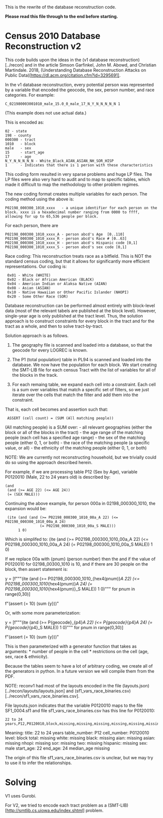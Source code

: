 This is the rewrite of the database reconstruction code.

__Please read this file through to the end before starting.__

# Census 2010 Database Reconstruction v2

This code builds upon the ideas in the (v1 database reconstruction)[../recon] and in the article Simson Garfinkel, John M. Abowd, and Christian Martindale. 2018, (Understanding Database Reconstruction Attacks on Public Data)[https://dl.acm.org/citation.cfm?id=3295691].

In the v1 database reconstruction, every potential person was represented by a variable that encoded the geocode, the sex, person number, and race categories. For example:

    C_021980003001010_male_15.0_0_male_17_N_Y_N_N_N_N_N 1

(This example does not use actual data.)

This is encoded as:

    02 - state
    198 - county
    000300 - tract
    1010   - block
    male   - sex
    15     - start_age
    17     - age
    N_Y_N_N_N_N_N - White_Black_AIAN_ASIAN_NH_SOR_HISP
    1      - Indicates that there is 1 person with these characteristics

This coding form resulted in very sparse problems and huge LP files. The LP files were also very hard to audit and to map to specific tables, which made it difficult to map the methodology to other problem regimes.

The new coding format creates multiple variables for each person. The coding method using the above is:

    P02198_000300_1010_xxxx   - a unique identifier for each person on the block. xxxx is a hexadecimal number ranging from 0000 to ffff, allowing for up to 65,536 people per block.

For each person, there are 

    P02198_000300_1010_xxxx_A - person abcd's Age  [0..110]
    P02198_000300_1010_xxxx_R - person abcd's Race # [0..63]
    P02198_000300_1010_xxxx_H - person abcd's Hispanic code [0,1]
    P02198_000300_1010_xxxx_S - person abcd's sex code [0,1]
    
Race coding:  This reconstruction treats race as a bitfield. This is NOT the standard census coding, but that it allows for significantly more efficient representations. Our coding is:

     0x01 - White (WHITE)
     0x02 - Black or African American (BLACK)
     0x04 - American Indian or Alaksa Native (AIAN)
     0x08 - Asian (ASIAN)
     0x10 - Native Hawaiian or Other Pacific Islander (NHOPI)
     0x20 - Some Other Race (SOR)         

Database reconstruction can be performed almost entirely with block-level data (most of the relevant tabels are published at the block level). However, single-year age is only published at the tract level. Thus, the solution approach is to construct constraints for every block in the tract and for the tract as a whole, and then to solve tract-by-tract.

Solution approach is as follows.

1. The geography file is scanned and loaded into a database, so that the geocode for every LOGREC is known.

2. The P1 (total population) table in PL94 is scanned and loaded into the database. We now have the population for each block. We start creating the SMT-LIB file for each census Tract with the list of variables for all of the blocks in the track.

3. For each remaing table, we expand each cell into a constraint. Each cell is a sum over variables that match a specific set of filters, so we just iterate over the cells that match the filter and add them into the constraint.

That is, each cell becomes and assertion such that:

     ASSERT (cell count) = (SUM (All matching people))

(All matching people) is a SUM over:
     - all relevant geographies (either the block or all of the blocks in the tract)
     - the age range of the matching people (each cell has a specified age range)
     - the sex of the matching people (either 0, 1, or both)
     - the race of the matching people (a specific value, or all)
     - the ethnicity of the matching people (either 0, 1, or both)

NOTE: We are currently not reconstructing household, but we trivially could do so using the approach described herein.

For example, if we are processing table P12 (Sex by Age), variable P0120010 (Male, 22 to 24 years old) is described by:

    (and 
     (and (>= AGE 22) (<= AGE 24))
     (= (SEX MALE)))

Continuing the above example, for person 000a in 02198_000300_1010, the expansion would be:

     (ite (and (and (>= P02198_000300_1010_00a_A 22) (<= P02198_000300_1010_00a_A 24) 
                    (= P02198_000300_1010_00a_S MALE)))
          1 0)

Which is simplifed to:
(ite (and (>= P02198_000300_1010_00a_A 22)
          (<= P02198_000300_1010_00a_A 24) 
          (=  P02198_000300_1010_00a_S MALE))
     1 0)

If we replace 00a with {pnum} (person number) then the and if the value of P0120010 for 02198_00300_1010 is 10, and if there are 30 people on the block, then assert statement is:

y = [f"""(ite (and (>= P02198_000300_1010_{hex4(pnum)}_A 22)
            (<= P02198_000300_1010_{hex4(pnum)}_A 24) 
             (=  P02198_000300_1010_{hex4(pnum)}_S MALE))
          1 0)""" for pnum in range(0,30)]

f"(assert (= 10) (sum {y}))"

Or, with some more parameterization:

y = [f"""(ite (and (>= P{geocode}_{p4}_A 22)
            (<= P{geocode}_{p4}_A 24) 
            (=  P{geocode}_{p4}_S MALE))
          1 0)""" for pnum in range(0,30)]

f"(assert (= 10) (sum {y}))"

This is then parameterized with a generator function that takes as arguments:
    * number of people in the cell
    * restrictions on the cell (age, sex, race & ethnicity).

Because the tables seem to have a lot of arbitrary coding, we create all of the generators in python. In a future version we will compile them from the PDF.

NOTE: reconv1 had most of the layouts encoded in the file (layouts.json)[../recon/layouts/layouts.json] and (sf1_vars_race_binaries.csv)[../recon/sf1_vars_race_binaries.csv].

File layouts.json indicates that the variable P0120010 maps to the file SF1_0004.sf1 and file sf1_vars_race_binaries.csv has this line for P0120010:

    22 to 24 years,P12,P0120010,block,missing,missing,missing,missing,missing,missing,missing,missing,missing,male,22,24,missing

Meaning:
    title:         22 to 24 years
    table_number:  P12
    cell_number:   P0120010
    level:         block
    total:         missing
    white:         missing
    black:         missing
    aian:          missing
    asian:         missing
    nhopi:         missing
    sor:           missing
    two:           missing
    hispanic:      missing
    sex:           male
    start_age:     22
    end_age:       24
    median_age     missing

The origin of this file sf1_vars_race_binaries.csv is unclear, but we may try to use it to infer the relationships.

# Solving
V1 uses Gurobi.

For V2, we tried to encode each tract problem as a (SMT-LIB)[http://smtlib.cs.uiowa.edu/index.shtml] problem.

